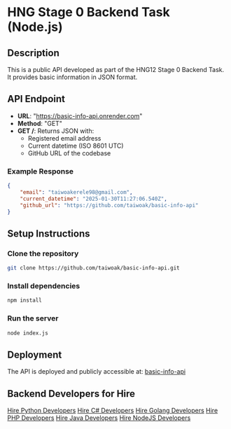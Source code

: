 # HNG Stage 0 Backend Task (Node.js)

## Description
This is a public API developed as part of the HNG12 Stage 0 Backend Task. It provides basic information in JSON format.

## API Endpoint
- **URL**: "https://basic-info-api.onrender.com"
- **Method**: "GET"
- **GET /**: Returns JSON with:
  - Registered email address
  - Current datetime (ISO 8601 UTC)
  - GitHub URL of the codebase

### Example Response
```json
{
    "email": "taiwoakerele98@gmail.com",
    "current_datetime": "2025-01-30T11:27:06.540Z",
    "github_url": "https://github.com/taiwoak/basic-info-api"
}
```

## Setup Instructions


### Clone the repository
```bash
git clone https://github.com/taiwoak/basic-info-api.git
```
### Install dependencies
```bash
npm install
```
### Run the server
```bash
node index.js
```
## Deployment

The API is deployed and publicly accessible at: [basic-info-api](https://basic-info-api.onrender.com)

## Backend Developers for Hire

[Hire Python Developers](https://hng.tech/hire/python-developers)
[Hire C# Developers](https://hng.tech/hire/csharp-developers)
[Hire Golang Developers](https://hng.tech/hire/golang-developers)
[Hire PHP Developers](https://hng.tech/hire/php-developers)
[Hire Java Developers](https://hng.tech/hire/java-developers)
[Hire NodeJS Developers](https://hng.tech/hire/nodejs-developers)